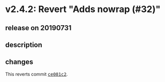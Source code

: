 # v2.4.2: Revert "Adds nowrap (#32)"

## release on 20190731
## description
## changes
This reverts commit <a class="commit-link" data-hovercard-type="commit" data-hovercard-url="https://github.com/argoproj/argo-ui/commit/ce081c277c4f5d51a5f5173fddc5dc9e486aeb33/hovercard" href="https://github.com/argoproj/argo-ui/commit/ce081c277c4f5d51a5f5173fddc5dc9e486aeb33"><tt>ce081c2</tt></a>.

